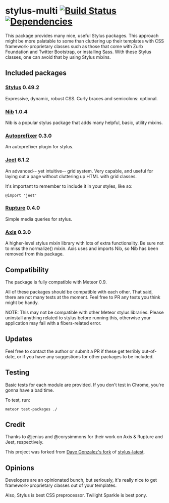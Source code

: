 stylus-multi [![Build Status](http://img.shields.io/travis/furrio/meteor-stylus-multi.svg?style=flat-square)](https://travis-ci.org/furrio/meteor-stylus-multi) [![Dependencies](http://img.shields.io/david/furrio/meteor-stylus-multi.svg?style=flat-square)](https://david-dm.org/furrio/meteor-stylus-multi)
============

This package provides many nice, useful Stylus packages. This approach might be more palatable to some than cluttering up their templates with CSS framework-proprietary classes such as those that come with Zurb Foundation and Twitter Bootstrap, or installing Sass. With these Stylus classes, one can avoid that by using Stylus mixins.

## Included packages

### [Stylus](http://learnboost.github.io/stylus/) 0.49.2

Expressive, dynamic, robust CSS. Curly braces and semicolons: optional.

### [Nib](http://visionmedia.github.io/nib/) 1.0.4

Nib is a popular stylus package that adds many helpful, basic, utility mixins.

### [Autoprefixer](https://github.com/jenius/autoprefixer-stylus) 0.3.0

An autoprefixer plugin for stylus.

### [Jeet](http://jeet.gs/) 6.1.2

An advanced-- yet intuitive-- grid system. Very capable, and useful for laying out a page without cluttering up HTML with grid classes.

It's important to remember to include it in your styles, like so:

```
@import 'jeet'
```

### [Rupture](https://github.com/jenius/rupture) 0.4.0

Simple media queries for stylus.

### [Axis](http://roots.cx/axis/) 0.3.0

A higher-level stylus mixin library with lots of extra functionality. Be sure not to miss the normalize() mixin. Axis uses and imports Nib, so Nib has been removed from this package.

## Compatibility

The package is fully compatible with Meteor 0.9.

All of these packages should be compatible with each other. That said, there are not many tests at the moment. Feel free to PR any tests you think might be handy.

NOTE: This may not be compatible with other Meteor stylus libraries. Please uninstall anything related to stylus before running this, otherwise your application may fail with a fibers-related error.

## Updates

Feel free to contact the author or submit a PR if these get terribly out-of-date, or if you have any suggestions for other packages to be included.

## Testing

Basic tests for each module are provided. If you don't test in Chrome, you're gonna have a bad time.

To test, run:

```
meteor test-packages ./
```

## Credit

Thanks to @jenius and @corysimmons for their work on Axis & Rupture and Jeet, respectively.

This project was forked from [Dave Gonzalez's fork](https://github.com/davegonzalez/stylus-jeet) of [stylus-latest](https://github.com/sbking/meteor-stylus-latest/).

## Opinions

Developers are an opinionated bunch, but seriously, it's really nice to get framework-proprietary classes out of your templates.

Also, Stylus is best CSS preprocessor. Twilight Sparkle is best pony.
